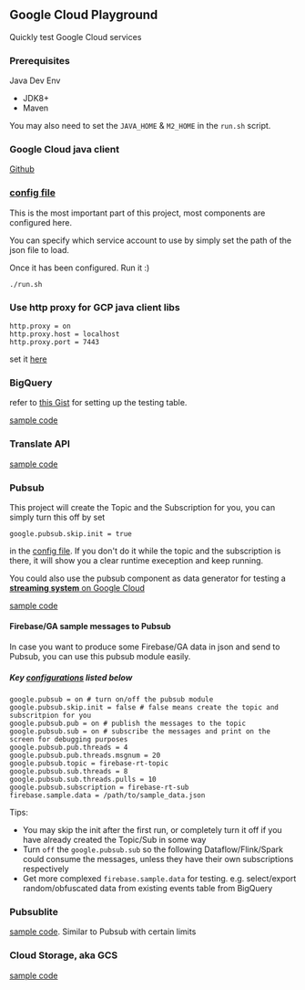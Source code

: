 ## Google Cloud Playground

Quickly test Google Cloud services

### Prerequisites
Java Dev Env
- JDK8+
- Maven

You may also need to set the `JAVA_HOME` & `M2_HOME` in the `run.sh` script.

### Google Cloud java client
[Github](https://github.com/googleapis/google-cloud-java/tree/master/google-cloud-clients)

### [config file](https://github.com/bindiego/gcpplayground/blob/gcp/conf/config.properties)

This is the most important part of this project, most components are configured here.

You can specify which service account to use by simply set the path of the json file to load.

Once it has been configured. Run it :)

```
./run.sh
```

### Use http proxy for GCP java client libs

```
http.proxy = on
http.proxy.host = localhost
http.proxy.port = 7443
```

set it [here](https://github.com/cloudymoma/gcpplayground/blob/gcp/conf/config.properties#L7-L9)

### BigQuery

refer to [this Gist](https://gist.github.com/bindiego/17898d41e98fae201ce2c1d1da3ba9fc) for setting up the testing table.

[sample code](https://github.com/cloudymoma/gcpplayground/tree/gcp/src/main/java/org/bindiego/google/bq)

### Translate API

[sample code](https://github.com/cloudymoma/gcpplayground/tree/gcp/src/main/java/org/bindiego/google/translate)

### Pubsub

This project will create the Topic and the Subscription for you, you can simply turn this off by set

```
google.pubsub.skip.init = true
```

in the [config file](https://github.com/bindiego/gcpplayground/blob/gcp/conf/config.properties). If you don't do it while the topic and the subscription is there, it will show you a clear runtime exeception and keep running. 

You could also use the pubsub component as data generator for testing a [**streaming system** on Google Cloud](https://github.com/cloudymoma/raycom)

[sample code](https://github.com/cloudymoma/gcpplayground/tree/gcp/src/main/java/org/bindiego/google/pubsub)

#### Firebase/GA sample messages to Pubsub

In case you want to produce some Firebase/GA data in json and send to Pubsub, you can use this pubsub module easily.

##### Key [configurations](https://github.com/cloudymoma/gcpplayground/blob/gcp/conf/config.properties#L20-L30) listed below

```
google.pubsub = on # turn on/off the pubsub module
google.pubsub.skip.init = false # false means create the topic and subscritpion for you
google.pubsub.pub = on # publish the messages to the topic
google.pubsub.sub = on # subscribe the messages and print on the screen for debugging purposes 
google.pubsub.pub.threads = 4
google.pubsub.pub.threads.msgnum = 20
google.pubsub.topic = firebase-rt-topic
google.pubsub.sub.threads = 8
google.pubsub.sub.threads.pulls = 10
google.pubsub.subscription = firebase-rt-sub
firebase.sample.data = /path/to/sample_data.json
```

Tips:

- You may skip the init after the first run, or completely turn it off if you have already created the Topic/Sub in some way
- Turn `off` the `google.pubsub.sub` so the following Dataflow/Flink/Spark could consume the messages, unless they have their own subscriptions respectively
- Get more complexed `firebase.sample.data` for testing. e.g. select/export random/obfuscated data from existing events table from BigQuery

### Pubsublite

[sample code](https://github.com/cloudymoma/gcpplayground/tree/gcp/src/main/java/org/bindiego/google/pubsub/lite). Similar to Pubsub with certain limits

### Cloud Storage, aka GCS

[sample code](https://github.com/cloudymoma/gcpplayground/tree/gcp/src/main/java/org/bindiego/google/gcs)
